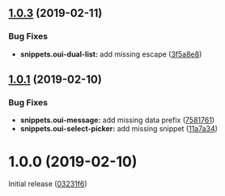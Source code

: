 ## [1.0.3](https://github.com/antleblanc/vscode-ovh-ui-kit-snippets/compare/v1.0.1...v1.0.3) (2019-02-11)


### Bug Fixes

* **snippets.oui-dual-list:** add missing escape ([3f5a8e8](https://github.com/antleblanc/vscode-ovh-ui-kit-snippets/commit/3f5a8e8))



## [1.0.1](https://github.com/antleblanc/vscode-ovh-ui-kit-snippets/compare/v1.0.0...v1.0.1) (2019-02-10)


### Bug Fixes

* **snippets.oui-message:** add missing data prefix ([7581761](https://github.com/antleblanc/vscode-ovh-ui-kit-snippets/commit/7581761))
* **snippets.oui-select-picker:** add missing snippet ([11a7a34](https://github.com/antleblanc/vscode-ovh-ui-kit-snippets/commit/11a7a34))



# 1.0.0 (2019-02-10)

Initial release ([03231f6](https://github.com/antleblanc/atom-ovh-ui-kit-snippets/commit/03231f6))
